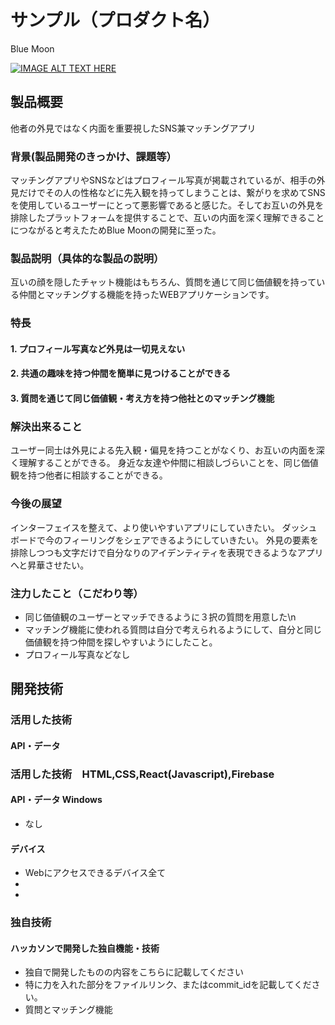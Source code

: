 # サンプル（プロダクト名）
Blue Moon

[![IMAGE ALT TEXT HERE](https://jphacks.com/wp-content/uploads/2024/07/JPHACKS2024_ogp.jpg)](https://www.youtube.com/watch?v=DZXUkEj-CSI)

## 製品概要
他者の外見ではなく内面を重要視したSNS兼マッチングアプリ

### 背景(製品開発のきっかけ、課題等）
マッチングアプリやSNSなどはプロフィール写真が掲載されているが、相手の外見だけでその人の性格などに先入観を持ってしまうことは、繋がりを求めてSNSを使用しているユーザーにとって悪影響であると感じた。そしてお互いの外見を排除したプラットフォームを提供することで、互いの内面を深く理解できることにつながると考えたためBlue Moonの開発に至った。

### 製品説明（具体的な製品の説明）
互いの顔を隠したチャット機能はもちろん、質問を通じて同じ価値観を持っている仲間とマッチングする機能を持ったWEBアプリケーションです。
### 特長
#### 1. プロフィール写真など外見は一切見えない
#### 2. 共通の趣味を持つ仲間を簡単に見つけることができる
#### 3. 質問を通じて同じ価値観・考え方を持つ他社とのマッチング機能

### 解決出来ること
ユーザー同士は外見による先入観・偏見を持つことがなくり、お互いの内面を深く理解することができる。
身近な友達や仲間に相談しづらいことを、同じ価値観を持つ他者に相談することができる。

### 今後の展望
インターフェイスを整えて、より使いやすいアプリにしていきたい。
ダッシュボードで今のフィーリングをシェアできるようにしていきたい。
外見の要素を排除しつつも文字だけで自分なりのアイデンティティを表現できるようなアプリへと昇華させたい。

### 注力したこと（こだわり等）
* 同じ価値観のユーザーとマッチできるように３択の質問を用意した\n
* マッチング機能に使われる質問は自分で考えられるようにして、自分と同じ価値観を持つ仲間を探しやすいようにしたこと。
* プロフィール写真などなし

## 開発技術
### 活用した技術
#### API・データ
### 活用した技術　HTML,CSS,React(Javascript),Firebase
#### API・データ Windows
*  なし


#### デバイス
* Webにアクセスできるデバイス全て
* 
* 

### 独自技術
#### ハッカソンで開発した独自機能・技術
* 独自で開発したものの内容をこちらに記載してください
* 特に力を入れた部分をファイルリンク、またはcommit_idを記載してください。
* 質問とマッチング機能
  
